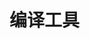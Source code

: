 <!--
 * @Author: wjn
 * @Date: 2020-02-25 18:35:34
 * @LastEditors: wjn
 * @LastEditTime: 2020-02-25 18:35:34
 -->
# 编译工具
